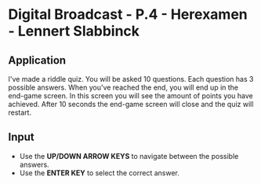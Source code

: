 # Digital Broadcast - P.4 - Herexamen - Lennert Slabbinck

## Application

I've made a riddle quiz. You will be asked 10 questions. Each question has 3 possible answers.
When you've reached the end, you will end up in the end-game screen. In this screen you will see the amount of points you have achieved.
After 10 seconds the end-game screen will close and the quiz will restart.

## Input

- Use the **UP/DOWN ARROW KEYS** to navigate between the possible answers.
- Use the **ENTER KEY** to select the correct answer.



